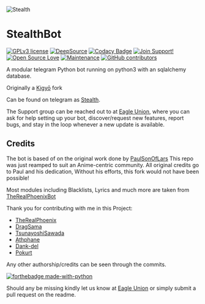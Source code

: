![Stealth](https://res.cloudinary.com/adyatani/image/upload/v1594192164/StealthLogo.jpg)
# StealthBot
[![GPLv3 license](https://img.shields.io/badge/License-GPLv3-blue.svg)](http://perso.crans.org/besson/LICENSE.html) [![DeepSource](https://static.deepsource.io/deepsource-badge-light-mini.svg)](https://deepsource.io/gh/pokurt/StealthBot/?ref=repository-badge)
[![Codacy Badge](https://app.codacy.com/project/badge/Grade/41ee9ac813a34042925a6b6fa92cf84e)](https://www.codacy.com?utm_source=github.com&amp;utm_medium=referral&amp;utm_content=AmaanAhmed/Stealth&amp;utm_campaign=Badge_Grade) [![Join Support!](https://img.shields.io/badge/Join%20Channel-!-red)](https://t.me/StealthEagleSupport) [![Open Source Love](https://badges.frapsoft.com/os/v2/open-source.png?v=103)](https://github.com/ellerbrock/open-source-badges/) [![Maintenance](https://img.shields.io/badge/Maintained%3F-yes-green.svg)](https://GitHub.com/Naereen/StrapDown.js/graphs/commit-activity) [![GitHub contributors](https://img.shields.io/github/contributors/Naereen/StrapDown.js.svg)](https://GitHub.com/pokurt/StealthBot/graphs/contributors/)

A modular telegram Python bot running on python3 with an sqlalchemy database.

Originally a [Kigyō](https://t.me/kigyorobot) fork

Can be found on telegram as [Stealth](https://t.me/Stealth_legacy_bot).

The Support group can be reached out to at [Eagle Union](https://t.me/StealthSupport), where you can ask for help setting up your bot, discover/request new features, report bugs, and stay in the loop whenever a new update is available. 

## Credits
The bot is based of on the original work done by [PaulSonOfLars](https://github.com/PaulSonOfLars)
This repo was just reamped to suit an Anime-centric community. All original credits go to Paul and his dedication, Without his efforts, this fork would not have been possible!

Most modules including Blacklists, Lyrics and much more are taken from [TheRealPhoenixBot](https://t.me/TheRealPhoenixBot)

Thank you for contributing with me in this Project:
+ [TheRealPhoenix](https://github.com/rsktg)
+ [DragSama](https://github.com/DragSama)
+ [TsunayoshiSawada](https://github.com/TsunayoshiSawada)
+ [Athphane](https://github.com/athphane)
+ [Dank-del](https://github.com/Dank-del)
+ [Pokurt](https://github.com/pokurt)

Any other authorship/credits can be seen through the commits.

[![forthebadge made-with-python](http://ForTheBadge.com/images/badges/made-with-python.svg)](https://www.python.org/)

Should any be missing kindly let us know at [Eagle Union](https://t.me/stealthSupport) or simply submit a pull request on the readme.
